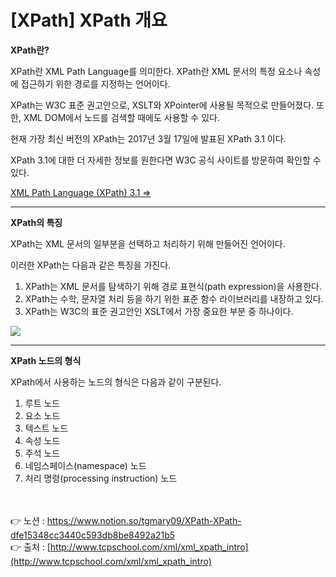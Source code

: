 # [**XPath] XPath 개요**

**XPath란?**

XPath란 XML Path Language를 의미한다. 
XPath란 XML 문서의 특정 요소나 속성에 접근하기 위한 경로를 지정하는 언어이다. 

XPath는 W3C 표준 권고안으로, XSLT와 XPointer에 사용될 목적으로 만들어졌다. 
또한, XML DOM에서 노드를 검색할 때에도 사용할 수 있다.

현재 가장 최신 버전의 XPath는 2017년 3월 17일에 발표된 XPath 3.1 이다. 

XPath 3.1에 대한 더 자세한 정보를 원한다면 W3C 공식 사이트를 방문하여 확인할 수 있다.

[XML Path Language (XPath) 3.1 =>](https://www.w3.org/TR/xpath-31/)

---

**XPath의 특징**

XPath는 XML 문서의 일부분을 선택하고 처리하기 위해 만들어진 언어이다. 

이러한 XPath는 다음과 같은 특징을 가진다.

1. XPath는 XML 문서를 탐색하기 위해 경로 표현식(path expression)을 사용한다.
2. XPath는 수학, 문자열 처리 등을 하기 위한 표준 함수 라이브러리를 내장하고 있다.
3. XPath는 W3C의 표준 권고안인 XSLT에서 가장 중요한 부분 중 하나이다.

<img src="https://s3.us-west-2.amazonaws.com/secure.notion-static.com/a36236d4-0e21-43a0-b12c-de578d897198/Untitled.png?X-Amz-Algorithm=AWS4-HMAC-SHA256&X-Amz-Content-Sha256=UNSIGNED-PAYLOAD&X-Amz-Credential=AKIAT73L2G45EIPT3X45%2F20221023%2Fus-west-2%2Fs3%2Faws4_request&X-Amz-Date=20221023T023408Z&X-Amz-Expires=86400&X-Amz-Signature=d0e528607981c41583896537fd927b8c9b80780175f1b58e7bab870427d55377&X-Amz-SignedHeaders=host&response-content-disposition=filename%20%3D%22Untitled.png%22&x-id=GetObject">

---

**XPath 노드의 형식**

XPath에서 사용하는 노드의 형식은 다음과 같이 구분된다.

1. 루트 노드
2. 요소 노드
3. 텍스트 노드
4. 속성 노드
5. 주석 노드
6. 네임스페이스(namespace) 노드
7. 처리 명령(processing instruction) 노드

<br><br>
👉 노션 : https://www.notion.so/tgmary09/XPath-XPath-dfe15348cc3440c593db8be8492a21b5
<br>
👉 출처 : [http://www.tcpschool.com/xml/xml_xpath_intro](http://www.tcpschool.com/xml/xml_xpath_intro)
